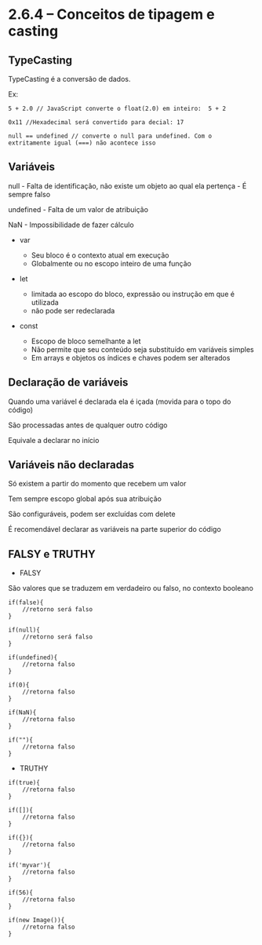 # 2.6.4 – Conceitos de tipagem e casting

## TypeCasting
TypeCasting é a conversão de dados.

Ex:
```
5 + 2.0 // JavaScript converte o float(2.0) em inteiro:  5 + 2
```
```
0x11 //Hexadecimal será convertido para decial: 17
```
```
null == undefined // converte o null para undefined. Com o extritamente igual (===) não acontece isso
```

## Variáveis
null - Falta de identificação, não existe um objeto ao qual ela pertença - É sempre falso

undefined - Falta de um valor de atribuição

NaN - Impossibilidade de fazer cálculo

- var
 
  - Seu bloco é o contexto atual em execução
  - Globalmente ou no escopo inteiro de uma função

- let
  - limitada ao escopo do bloco, expressão ou instrução em que é utilizada
  - não pode ser redeclarada

- const
  - Escopo de bloco semelhante a let
  - Não permite que seu conteúdo seja substituído em variáveis simples
  - Em arrays e objetos os índices e chaves podem ser alterados

## Declaração de variáveis
Quando uma variável é declarada ela é içada (movida para o topo do código)

São processadas antes de qualquer outro código

Equivale a declarar no início

## Variáveis não declaradas
Só existem a partir do momento que recebem um valor

Tem sempre escopo global após sua atribuição

São configuráveis, podem ser excluídas com delete

É recomendável declarar as variáveis na parte superior do código


## FALSY e TRUTHY

- FALSY

São valores que se traduzem em verdadeiro ou falso, no contexto booleano

```
if(false){
    //retorno será falso
}

if(null){
    //retorno será falso
}

if(undefined){
    //retorna falso
}

if(0){
    //retorna falso
}

if(NaN){
    //retorna falso
}

if(""){
    //retorna falso
}
```

- TRUTHY
```
if(true){
    //retorna falso
}

if([]){
    //retorna falso
}

if({}){
    //retorna falso
}

if('myvar'){
    //retorna falso
}

if(56){
    //retorna falso
}

if(new Image()){
    //retorna falso
}
```

